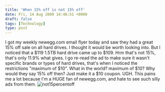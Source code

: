 ```yaml
---
title: 'When 15% off is not 15% off'
date: Fri, 14 Aug 2009 14:46:51 +0000
draft: false
tags: [Technology]
type: post
---
```


I got my weekly newegg.com email flyer today and saw they had a great 15% off sale on all hard drives. I thought it would be worth looking into. But I noticed that a $119 1.5TB hard drive came up to $109. Hrm that's not 15%, that's only 11.9% what gives. I go re-read the ad to make sure it wasn't specific brands or types of hard drives, that's when I noticed the restrictions "maximum of $10". What in the world? maximum of $10? Why would they say 15% off then? Just make it a $10 coupon. UGH. This pains me a lot because I'm a HUGE fan of newegg.com, and hate to see such silly ads from them. ![not15percentoff](http://zeusville.files.wordpress.com/2009/08/not15percentoff.png "not15percentoff")
